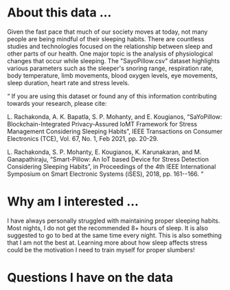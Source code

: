 # About this data ...
Given the fast pace that much of our society moves at today, not many people are being mindful of their sleeping habits. There are countless studies and technologies focused on the relationship between sleep and other parts of our health. One major topic is the analysis of physiological changes that occur while sleeping. The "SayoPillow.csv" dataset highlights various parameters such as the sleeper's snoring range, respiration rate, body temperature, limb movements, blood oxygen levels, eye movements, sleep duration, heart rate and stress levels.

“ If you are using this dataset or found any of this information contributing towards your research, please cite:

L. Rachakonda, A. K. Bapatla, S. P. Mohanty, and E. Kougianos, “SaYoPillow: Blockchain-Integrated Privacy-Assured IoMT Framework for Stress Management Considering Sleeping Habits”, IEEE Transactions on Consumer Electronics (TCE), Vol. 67, No. 1, Feb 2021, pp. 20-29.

L. Rachakonda, S. P. Mohanty, E. Kougianos, K. Karunakaran, and M. Ganapathiraju, “Smart-Pillow: An IoT based Device for Stress Detection Considering Sleeping Habits”, in Proceedings of the 4th IEEE International Symposium on Smart Electronic Systems (iSES), 2018, pp. 161--166. “

# Why am I interested ...
I have always personally struggled with maintaining proper sleeping habits. Most nights, I do not get the recommended 8+ hours of sleep. It is also suggested to go to bed at the same time every night. This is also something that I am not the best at. Learning more about how sleep affects stress could be the motivation I need to train myself for proper slumbers!

# Questions I have on the data